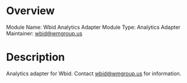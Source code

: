 # Overview

Module Name: Wbid Analytics Adapter
Module Type: Analytics Adapter
Maintainer: wbid@wmgroup.us

# Description

Analytics adapter for Wbid. Contact wbid@wmgroup.us for information.
